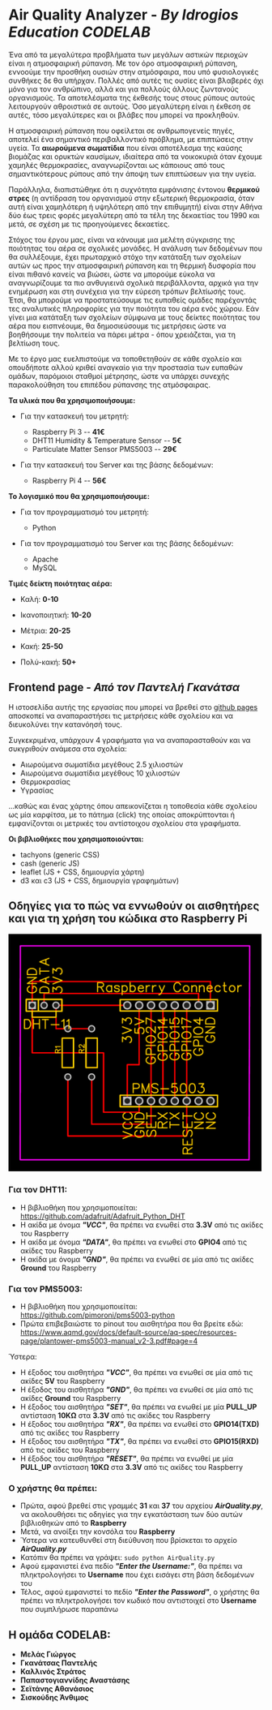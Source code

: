 # Air Quality Analyzer - *By Idrogios Education CODELAB*
Ένα από τα μεγαλύτερα προβλήματα των μεγάλων αστικών περιοχών είναι η ατμοσφαιρική ρύπανση. Με τον όρο ατμοσφαιρική ρύπανση, εννοούμε την προσθήκη ουσιών στην ατμόσφαιρα, που υπό φυσιολογικές συνθήκες δε θα υπήρχαν. Πολλές από αυτές τις ουσίες είναι βλαβερές όχι μόνο για τον ανθρώπινο, αλλά και για πολλούς άλλους ζωντανούς οργανισμούς. Τα αποτελέσματα της έκθεσής τους στους ρύπους αυτούς λειτουργούν αθροιστικά σε αυτούς. Όσο μεγαλύτερη είναι η έκθεση σε αυτές, τόσο μεγαλύτερες και οι βλάβες που μπορεί να προκληθούν. 

Η ατμοσφαιρική ρύπανση που οφείλεται σε ανθρωπογενείς πηγές, αποτελεί ένα σημαντικό περιβαλλοντικό πρόβλημα, με επιπτώσεις στην υγεία. Τα **αιωρούμενα σωματίδια** που είναι αποτέλεσμα της καύσης βιομάζας και ορυκτών καυσίμων, ιδιαίτερα από τα νοικοκυριά όταν έχουμε χαμηλές θερμοκρασίες, αναγνωρίζονται ως κάποιους από τους σημαντικότερους ρύπους από την άποψη των επιπτώσεων για την υγεία.

Παράλληλα, διαπιστώθηκε ότι η συχνότητα εμφάνισης έντονου **θερμικού στρες** (η αντίδραση του οργανισμού στην εξωτερική θερμοκρασία, όταν αυτή είναι χαμηλότερη ή υψηλότερη από την επιθυμητή) είναι στην Αθήνα δύο έως τρεις φορές μεγαλύτερη από τα τέλη της δεκαετίας του 1990 και μετά, σε σχέση με τις προηγούμενες δεκαετίες.

Στόχος του έργου μας, είναι να κάνουμε μια μελέτη σύγκρισης της ποιότητας του αέρα σε σχολικές μονάδες. Η ανάλυση των δεδομένων που θα συλλέξουμε, έχει πρωταρχικό στόχο την κατάταξη των σχολείων αυτών ως προς την ατμοσφαιρική ρύπανση και τη θερμική δυσφορία που είναι πιθανό κανείς να βιώσει, ώστε να μπορούμε εύκολα να αναγνωρίζουμε τα πιο ανθυγιεινά σχολικά περιβάλλοντα, αρχικά για την ενημέρωση και στη συνέχεια για την εύρεση τρόπων βελτίωσής τους. Έτσι, θα μπορούμε να προστατεύσουμε τις ευπαθείς ομάδες παρέχοντάς τες αναλυτικές πληροφορίες για την ποιότητα του αέρα ενός χώρου. Εάν γίνει μια κατάταξη των σχολείων σύμφωνα με τους δείκτες ποιότητας του αέρα που εισπνέουμε, θα δημοσιεύσουμε τις μετρήσεις ώστε να βοηθήσουμε την πολιτεία να πάρει μέτρα - όπου χρειάζεται,  για τη βελτίωση τους.

Με το έργο μας ευελπιστούμε να τοποθετηθούν σε κάθε σχολείο και οπουδήποτε αλλού κριθεί αναγκαίο για την προστασία των ευπαθών ομάδων, παρόμοιοι σταθμοί μέτρησης, ώστε να υπάρχει συνεχής παρακολούθηση του επιπέδου ρύπανσης της ατμόσφαιρας.

**Τα υλικά που θα χρησιμοποιήσουμε:**

  * Για την κατασκευή του μετρητή:
    * Raspberry Pi 3 -- **41€**
    * DHT11 Humidity & Temperature Sensor -- **5€**
    * Particulate Matter Sensor PMS5003 -- **29€**
   
  * Για την κατασκευή του Server και της βάσης δεδομένων:
    * Raspberry Pi 4 -- **56€**
  
**Το λογισμικό που θα χρησιμοποιήσουμε:**

  * Για τον προγραμματισμό του μετρητή:
    * Python
   
  * Για τον προγραμματισμό του Server και της βάσης δεδομένων:
    * Apache
    * MySQL

**Τιμές δείκτη ποιότητας αέρα:**

* Καλή: **0-10**

* Ικανοποιητική: **10-20**

* Μέτρια: **20-25**

* Κακή: **25-50**

* Πολύ-κακή: **50+**

## Frontend page - *Από τον Παντελή Γκανάτσα*
Η ιστοσελίδα αυτής της εργασίας που μπορεί να βρεθεί στο [github pages](https://zalaxci.github.io/Air-Quality-Analyzer-Frontend/) αποσκοπεί να αναπαραστήσει τις μετρήσεις κάθε σχολείου και να διευκολύνει την κατανόησή τους.

Συγκεκριμένα, υπάρχουν 4 γραφήματα για να αναπαρασταθούν και να συκγριθούν ανάμεσα στα σχολεία:
* Αιωρούμενα σωματίδια μεγέθους 2.5 χιλιοστών
* Αιωρούμενα σωματίδια μεγέθους 10 χιλιοστών
* Θερμοκρασίας
* Υγρασίας

...καθώς και ένας χάρτης όπου απεικονίζεται η τοποθεσία κάθε σχολείου ως μία καρφίτσα, με το πάτημα (click) της οποίας αποκρύπτονται ή εμφανίζονται οι μετρικές του αντίστοιχου σχολείου στα γραφήματα.

**Οι βιβλιοθήκες που χρησιμοποιούνται:**
* tachyons (generic CSS)
* cash (generic JS)
* leaflet (JS + CSS, δημιουργία χάρτη)
* d3 και c3 (JS + CSS, δημιουργία γραφημάτων)

## Οδηγίες για το πώς να εννωθούν οι αισθητήρες και για τη χρήση του κώδικα στο Raspberry Pi
<img src="PCB_Layout/Air_Quality_Analyzer_PCB_Layout.png" alt="PCB Layout" width="500"/>

### Για τον DHT11:
* Η βιβλιοθήκη που χρησιμοποιείται: https://github.com/adafruit/Adafruit_Python_DHT
* Η ακίδα με όνομα ***"VCC"***, θα πρέπει να ενωθεί στα **3.3V** από τις ακίδες του Raspberry
* Η ακίδα με όνομα ***"DATA"***, θα πρέπει να ενωθεί στο **GPIO4** από τις ακίδες του Raspberry
* Η ακίδα με όνομα ***"GND"***, θα πρέπει να ενωθεί σε μία από τις ακίδες **Ground** του Raspberry

### Για τον PMS5003:
* Η βιβλιοθήκη που χρησιμοποιείται: https://github.com/pimoroni/pms5003-python
* Πρώτα επιβεβαιώστε το pinout του αισθητήρα που θα βρείτε εδώ: https://www.aqmd.gov/docs/default-source/aq-spec/resources-page/plantower-pms5003-manual_v2-3.pdf#page=4

Ύστερα:
* Η έξοδος του αισθητήρα ***"VCC"***, θα πρέπει να ενωθεί σε μία από τις ακίδες **5V** του Raspberry
* Η έξοδος του αισθητήρα ***"GND"***, θα πρέπει να ενωθεί σε μία από τις ακίδες **Ground** του Raspberry
* Η έξοδος του αισθητήρα ***"SET"***, θα πρέπει να ενωθεί με μία **PULL_UP** αντίσταση **10ΚΩ** στα **3.3V** από τις ακίδες του Raspberry
* Η έξοδος του αισθητήρα ***"RX"***, θα πρέπει να ενωθεί στο **GPIO14(TXD)** από τις ακίδες του Raspberry
* Η έξοδος του αισθητήρα ***"TX"***, θα πρέπει να ενωθεί στο **GPIO15(RXD)** από τις ακίδες του Raspberry
* Η έξοδος του αισθητήρα ***"RESET"***, θα πρέπει να ενωθεί με μία **PULL_UP** αντίσταση **10ΚΩ** στα **3.3V** από τις ακίδες του Raspberry

### Ο χρήστης θα πρέπει: 
* Πρώτα, αφού βρεθεί στις γραμμές **31** και **37** του αρχείου ***AirQuality.py***, να ακολουθήσει τις οδηγίες για την εγκατάσταση των δύο αυτών βιβλιοθηκών από το **Raspberry**
* Μετά, να ανοίξει την κονσόλα του **Raspberry**
* Ύστερα να κατευθυνθεί στη διεύθυνση που βρίσκεται το αρχείο ***AirQuality.py***
* Κατόπιν θα πρέπει να γράψει: `sudo python AirQuality.py`
* Αφού εμφανιστεί ένα πεδίο ***"Enter the Username:"***, θα πρέπει να πληκτρολογήσει το **Username** που έχει εισάγει στη βάση δεδομένων του
* Τέλος, αφού εμφανιστεί το πεδίο ***"Enter the Password"***, ο χρήστης θα πρέπει να πληκτρολογήσει τον κωδικό που αντιστοιχεί στο **Username** που συμπλήρωσε παραπάνω

## Η ομάδα CODELAB:
* **Μελάς Γιώργος**
* **Γκανάτσας Παντελής**
* **Καλλινός Στράτος**
* **Παπαστογιαννίδης Αναστάσης**
* **Σεϊτάνης Αθανάσιος**
* **Σισκούδης Άνθιμος**
